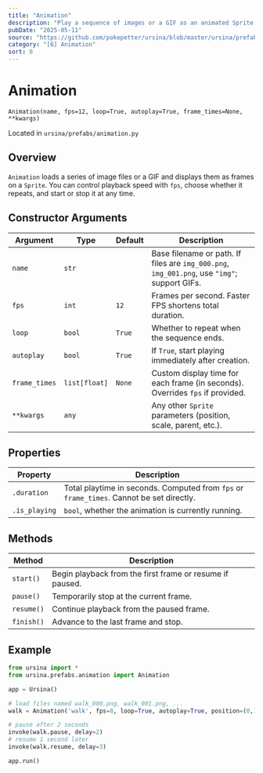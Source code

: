 ```yaml
---
title: "Animation"
description: "Play a sequence of images or a GIF as an animated Sprite."
pubDate: "2025-05-11"
source: "https://github.com/pokepetter/ursina/blob/master/ursina/prefabs/animation.py"
category: "[6] Animation"
sort: 0
---
```


# Animation

`Animation(name, fps=12, loop=True, autoplay=True, frame_times=None, **kwargs)`

Located in `ursina/prefabs/animation.py`

## Overview

`Animation` loads a series of image files or a GIF and displays them as frames on a `Sprite`. You can control playback speed with `fps`, choose whether it repeats, and start or stop it at any time.

## Constructor Arguments

| Argument      | Type            | Default   | Description                                                                                     |
|---------------|-----------------|-----------|-------------------------------------------------------------------------------------------------|
| `name`        | `str`           |           | Base filename or path. If files are `img_000.png`, `img_001.png`, use `"img"`; support GIFs.   |
| `fps`         | `int`           | `12`      | Frames per second. Faster FPS shortens total duration.                                         |
| `loop`        | `bool`          | `True`    | Whether to repeat when the sequence ends.                                                      |
| `autoplay`    | `bool`          | `True`    | If `True`, start playing immediately after creation.                                           |
| `frame_times` | `list[float]`   | `None`    | Custom display time for each frame (in seconds). Overrides `fps` if provided.                  |
| `**kwargs`    | `any`           |           | Any other `Sprite` parameters (position, scale, parent, etc.).                                 |

## Properties

| Property    | Description                                                                                |
|-------------|--------------------------------------------------------------------------------------------|
| `.duration` | Total playtime in seconds. Computed from `fps` or `frame_times`. Cannot be set directly.  |
| `.is_playing` | `bool`, whether the animation is currently running.                                      |

## Methods

| Method        | Description                                                             |
|---------------|-------------------------------------------------------------------------|
| `start()`     | Begin playback from the first frame or resume if paused.               |
| `pause()`     | Temporarily stop at the current frame.                                  |
| `resume()`    | Continue playback from the paused frame.                                |
| `finish()`    | Advance to the last frame and stop.                                     |

## Example

```python
from ursina import *
from ursina.prefabs.animation import Animation

app = Ursina()

# load files named walk_000.png, walk_001.png, ...
walk = Animation('walk', fps=8, loop=True, autoplay=True, position=(0,1,0))

# pause after 2 seconds
invoke(walk.pause, delay=2)
# resume 1 second later
invoke(walk.resume, delay=3)

app.run()
```